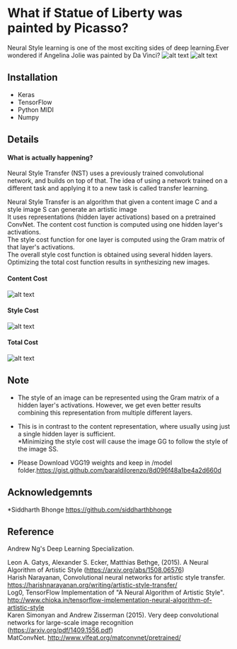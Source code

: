 # What if Statue of Liberty was painted by Picasso?

Neural Style learning is one of the most exciting sides of deep learning.Ever wondered if Angelina Jolie was painted by Da Vinci?
![alt text](https://github.com/siddharthbhonge/Neural_Style_transfer/tree/master/images/sid/demo2.jpg)
![alt text](https://github.com/siddharthbhonge/Neural_Style_transfer/tree/master/images/sid/demo1.jpg)
## Installation

 - Keras
 - TensorFlow
 - Python MIDI
 -  Numpy

## Details

  #### What is actually happening?
  
  Neural Style Transfer (NST) uses a previously trained convolutional network, and builds on top of that. The idea of using a network trained on a different task and applying it to a new task is called transfer learning.  <br />

 Neural Style Transfer is an algorithm that given a content image C and a style image S can generate an artistic image  <br />
 It uses representations (hidden layer activations) based on a pretrained ConvNet.
 The content cost function is computed using one hidden layer's activations.<br />
 The style cost function for one layer is computed using the Gram matrix of that layer's activations. <br />
 The overall style cost function is obtained using several hidden layers.<br/>
 Optimizing the total cost function results in synthesizing new images.<br />
  
  

  ####  Content Cost
![alt text](https://github.com/siddharthbhonge/Neural_Style_transfer/tree/master/images/content_cost.jpg)

  



 #### Style Cost

![alt text](https://github.com/siddharthbhonge/Neural_Style_transfer/tree/master/images/sid/style_cost.jpg)

 #### Total Cost

![alt text](https://github.com/siddharthbhonge/Neural_Style_transfer/tree/master/images/sid/total_cost.jpg)


## Note

* The style of an image can be represented using the Gram matrix of a hidden layer's activations. However, we get even better results combining this representation from multiple different layers.<br /> 
* This is in contrast to the content representation, where usually using just a single hidden layer is sufficient.<br />
*Minimizing the style cost will cause the image GG to follow the style of the image SS. <br />
 
* Please Download VGG19 weights and keep in /model folder.https://gist.github.com/baraldilorenzo/8d096f48a1be4a2d660d
## Acknowledgemnts 

*Siddharth Bhonge https://github.com/siddharthbhonge 




## Reference

Andrew Ng's Deep Learning Specialization.<br />


 Leon A. Gatys, Alexander S. Ecker, Matthias Bethge, (2015). A Neural Algorithm of Artistic Style (https://arxiv.org/abs/1508.06576)<br />
 Harish Narayanan, Convolutional neural networks for artistic style transfer. https://harishnarayanan.org/writing/artistic-style-transfer/<br />
 Log0, TensorFlow Implementation of "A Neural Algorithm of Artistic Style". http://www.chioka.in/tensorflow-implementation-neural-algorithm-of-artistic-style<br />
 Karen Simonyan and Andrew Zisserman (2015). Very deep convolutional networks for large-scale image recognition (https://arxiv.org/pdf/1409.1556.pdf)<br />
 MatConvNet. http://www.vlfeat.org/matconvnet/pretrained/<br />


